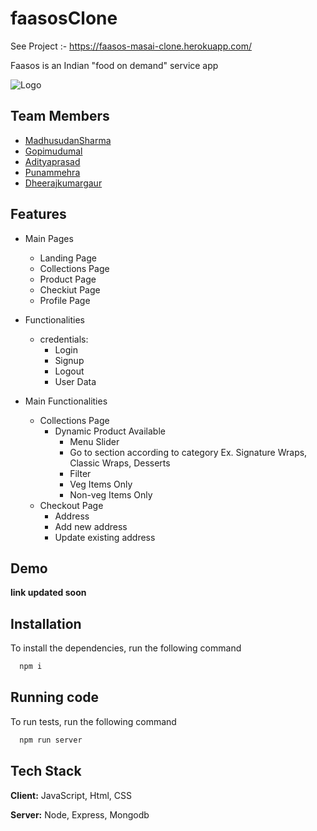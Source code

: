 
# faasosClone
See Project :- https://faasos-masai-clone.herokuapp.com/

Faasos is an Indian "food on demand" service app

![Logo](https://thegrapevine.co.in/images/clients/faasos.png)


## Team Members
- [MadhusudanSharma](https://www.github.com/msharmasharma)
- [Gopimudumal](https://www.github.com/gopimudumal99)
- [Adityaprasad](https://github.com/adityaprasad03cvcmsd)
- [Punammehra](https://github.com/Punammehra)
- [Dheerajkumargaur](https://github.com/dheerajkumargaur)


## Features

- Main Pages
    - Landing Page
    - Collections Page
    - Product Page
    - Checkiut Page
    - Profile Page

- Functionalities
   - credentials:
     - Login
     - Signup
     - Logout
     - User Data
- Main Functionalities
   - Collections Page
     - Dynamic Product Available
        - Menu Slider
        - Go to section according to category Ex. Signature Wraps, Classic Wraps, Desserts
        - Filter
        - Veg Items Only
        - Non-veg Items Only 
   - Checkout Page
        - Address
        - Add new address
        - Update existing address



## Demo

**link updated soon**


## Installation

To install the dependencies, run the following command

```bash
  npm i
```


## Running code

To run tests, run the following command

```bash
  npm run server
```


## Tech Stack

**Client:** JavaScript, Html, CSS

**Server:** Node, Express, Mongodb





